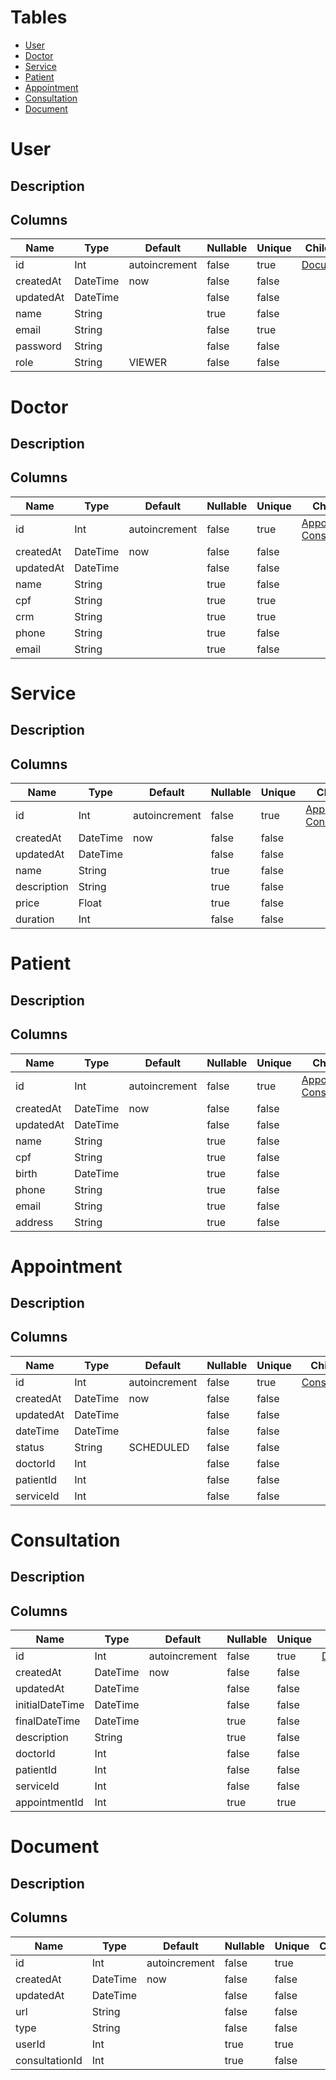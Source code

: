 # Tables
- [User](#user)
- [Doctor](#doctor)
- [Service](#service)
- [Patient](#patient)
- [Appointment](#appointment)
- [Consultation](#consultation)
- [Document](#document)

# User

## Description


## Columns

|Name | Type | Default | Nullable | Unique | Children | Parent | Comment|
|--- | --- | --- | --- | --- | --- | --- | ---|
|id | Int | autoincrement | false | true | [Document](#document) |  | |
|createdAt | DateTime | now | false | false |  |  | |
|updatedAt | DateTime |  | false | false |  |  | |
|name | String |  | true | false |  |  | |
|email | String |  | false | true |  |  | |
|password | String |  | false | false |  |  | |
|role | String | VIEWER | false | false |  |  | |
# Doctor

## Description


## Columns

|Name | Type | Default | Nullable | Unique | Children | Parent | Comment|
|--- | --- | --- | --- | --- | --- | --- | ---|
|id | Int | autoincrement | false | true | [Appointment](#appointment), [Consultation](#consultation) |  | |
|createdAt | DateTime | now | false | false |  |  | |
|updatedAt | DateTime |  | false | false |  |  | |
|name | String |  | true | false |  |  | |
|cpf | String |  | true | true |  |  | |
|crm | String |  | true | true |  |  | |
|phone | String |  | true | false |  |  | |
|email | String |  | true | false |  |  | |
# Service

## Description


## Columns

|Name | Type | Default | Nullable | Unique | Children | Parent | Comment|
|--- | --- | --- | --- | --- | --- | --- | ---|
|id | Int | autoincrement | false | true | [Appointment](#appointment), [Consultation](#consultation) |  | |
|createdAt | DateTime | now | false | false |  |  | |
|updatedAt | DateTime |  | false | false |  |  | |
|name | String |  | true | false |  |  | |
|description | String |  | true | false |  |  | |
|price | Float |  | true | false |  |  | |
|duration | Int |  | false | false |  |  | |
# Patient

## Description


## Columns

|Name | Type | Default | Nullable | Unique | Children | Parent | Comment|
|--- | --- | --- | --- | --- | --- | --- | ---|
|id | Int | autoincrement | false | true | [Appointment](#appointment), [Consultation](#consultation) |  | |
|createdAt | DateTime | now | false | false |  |  | |
|updatedAt | DateTime |  | false | false |  |  | |
|name | String |  | true | false |  |  | |
|cpf | String |  | true | false |  |  | |
|birth | DateTime |  | true | false |  |  | |
|phone | String |  | true | false |  |  | |
|email | String |  | true | false |  |  | |
|address | String |  | true | false |  |  | |
# Appointment

## Description


## Columns

|Name | Type | Default | Nullable | Unique | Children | Parent | Comment|
|--- | --- | --- | --- | --- | --- | --- | ---|
|id | Int | autoincrement | false | true | [Consultation](#consultation) |  | |
|createdAt | DateTime | now | false | false |  |  | |
|updatedAt | DateTime |  | false | false |  |  | |
|dateTime | DateTime |  | false | false |  |  | |
|status | String | SCHEDULED | false | false |  |  | |
|doctorId | Int |  | false | false |  | [Doctor](#doctor) | |
|patientId | Int |  | false | false |  | [Patient](#patient) | |
|serviceId | Int |  | false | false |  | [Service](#service) | |
# Consultation

## Description


## Columns

|Name | Type | Default | Nullable | Unique | Children | Parent | Comment|
|--- | --- | --- | --- | --- | --- | --- | ---|
|id | Int | autoincrement | false | true | [Document](#document) |  | |
|createdAt | DateTime | now | false | false |  |  | |
|updatedAt | DateTime |  | false | false |  |  | |
|initialDateTime | DateTime |  | false | false |  |  | |
|finalDateTime | DateTime |  | true | false |  |  | |
|description | String |  | true | false |  |  | |
|doctorId | Int |  | false | false |  | [Doctor](#doctor) | |
|patientId | Int |  | false | false |  | [Patient](#patient) | |
|serviceId | Int |  | false | false |  | [Service](#service) | |
|appointmentId | Int |  | true | true |  | [Appointment](#appointment) | |
# Document

## Description


## Columns

|Name | Type | Default | Nullable | Unique | Children | Parent | Comment|
|--- | --- | --- | --- | --- | --- | --- | ---|
|id | Int | autoincrement | false | true |  |  | |
|createdAt | DateTime | now | false | false |  |  | |
|updatedAt | DateTime |  | false | false |  |  | |
|url | String |  | false | false |  |  | |
|type | String |  | false | false |  |  | |
|userId | Int |  | true | true |  | [User](#user) | |
|consultationId | Int |  | true | false |  | [Consultation](#consultation) | |